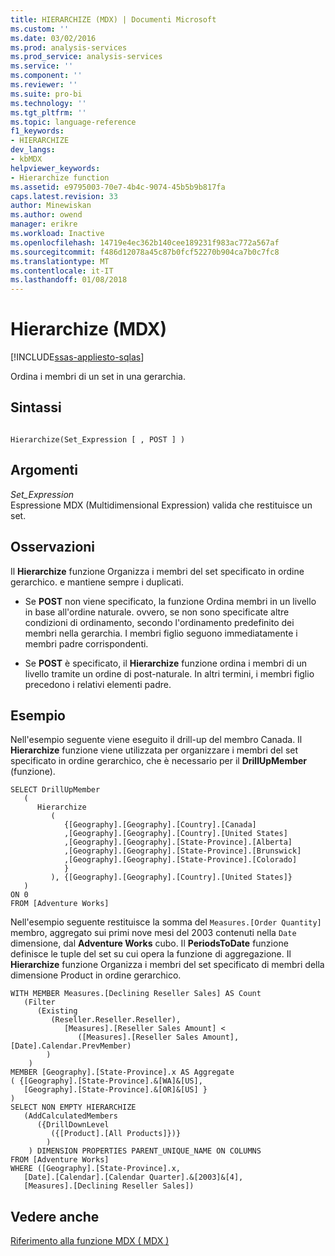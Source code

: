 ```yaml
---
title: HIERARCHIZE (MDX) | Documenti Microsoft
ms.custom: ''
ms.date: 03/02/2016
ms.prod: analysis-services
ms.prod_service: analysis-services
ms.service: ''
ms.component: ''
ms.reviewer: ''
ms.suite: pro-bi
ms.technology: ''
ms.tgt_pltfrm: ''
ms.topic: language-reference
f1_keywords:
- HIERARCHIZE
dev_langs:
- kbMDX
helpviewer_keywords:
- Hierarchize function
ms.assetid: e9795003-70e7-4b4c-9074-45b5b9b817fa
caps.latest.revision: 33
author: Minewiskan
ms.author: owend
manager: erikre
ms.workload: Inactive
ms.openlocfilehash: 14719e4ec362b140cee189231f983ac772a567af
ms.sourcegitcommit: f486d12078a45c87b0fcf52270b904ca7b0c7fc8
ms.translationtype: MT
ms.contentlocale: it-IT
ms.lasthandoff: 01/08/2018
---
```

# <a name="hierarchize-mdx"></a>Hierarchize (MDX)
[!INCLUDE[ssas-appliesto-sqlas](../includes/ssas-appliesto-sqlas.md)]

  Ordina i membri di un set in una gerarchia.  
  
## <a name="syntax"></a>Sintassi  
  
```  
  
Hierarchize(Set_Expression [ , POST ] )  
```  
  
## <a name="arguments"></a>Argomenti  
 *Set_Expression*  
 Espressione MDX (Multidimensional Expression) valida che restituisce un set.  
  
## <a name="remarks"></a>Osservazioni  
 Il **Hierarchize** funzione Organizza i membri del set specificato in ordine gerarchico. e mantiene sempre i duplicati.  
  
-   Se **POST** non viene specificato, la funzione Ordina membri in un livello in base all'ordine naturale. ovvero, se non sono specificate altre condizioni di ordinamento, secondo l'ordinamento predefinito dei membri nella gerarchia. I membri figlio seguono immediatamente i membri padre corrispondenti.  
  
-   Se **POST** è specificato, il **Hierarchize** funzione ordina i membri di un livello tramite un ordine di post-naturale. In altri termini, i membri figlio precedono i relativi elementi padre.  
  
## <a name="example"></a>Esempio  
 Nell'esempio seguente viene eseguito il drill-up del membro Canada. Il **Hierarchize** funzione viene utilizzata per organizzare i membri del set specificato in ordine gerarchico, che è necessario per il **DrillUpMember** (funzione).  
  
```  
SELECT DrillUpMember   
   (  
      Hierarchize  
         (  
            {[Geography].[Geography].[Country].[Canada]  
            ,[Geography].[Geography].[Country].[United States]  
            ,[Geography].[Geography].[State-Province].[Alberta]  
            ,[Geography].[Geography].[State-Province].[Brunswick]  
            ,[Geography].[Geography].[State-Province].[Colorado]   
            }  
         ), {[Geography].[Geography].[Country].[United States]}  
   )  
ON 0  
FROM [Adventure Works]  
```  
  
 Nell'esempio seguente restituisce la somma del `Measures.[Order Quantity]` membro, aggregato sui primi nove mesi del 2003 contenuti nella `Date` dimensione, dal **Adventure Works** cubo. Il **PeriodsToDate** funzione definisce le tuple del set su cui opera la funzione di aggregazione. Il **Hierarchize** funzione Organizza i membri del set specificato di membri della dimensione Product in ordine gerarchico.  
  
```  
WITH MEMBER Measures.[Declining Reseller Sales] AS Count  
   (Filter  
      (Existing  
         (Reseller.Reseller.Reseller),   
            [Measures].[Reseller Sales Amount] <   
               ([Measures].[Reseller Sales Amount],[Date].Calendar.PrevMember)  
        )  
    )  
MEMBER [Geography].[State-Province].x AS Aggregate   
( {[Geography].[State-Province].&[WA]&[US],   
   [Geography].[State-Province].&[OR]&[US] }   
)  
SELECT NON EMPTY HIERARCHIZE   
   (AddCalculatedMembers   
      ({DrillDownLevel  
         ({[Product].[All Products]})}  
        )  
    ) DIMENSION PROPERTIES PARENT_UNIQUE_NAME ON COLUMNS   
FROM [Adventure Works]  
WHERE ([Geography].[State-Province].x,   
   [Date].[Calendar].[Calendar Quarter].&[2003]&[4],  
   [Measures].[Declining Reseller Sales])  
```  
  
## <a name="see-also"></a>Vedere anche  
 [Riferimento alla funzione MDX &#40; MDX &#41;](../mdx/mdx-function-reference-mdx.md)  
  
  

